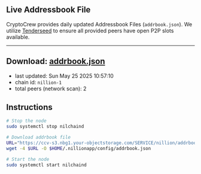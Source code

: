 ## Live Addressbook File

CryptoCrew provides daily updated Addressbook Files (`addrbook.json`). We utilize [Tenderseed](https://github.com/binaryholdings/tenderseed) to ensure all provided peers have open P2P slots available.

---
**Download: [addrbook.json](https://ccv-s3.nbg1.your-objectstorage.com/SERVICE/nillion/addrbook.json)**
---

- last updated: Sun May 25 2025 10:57:10
- chain id: `nillion-1`
- total peers (network scan): 2

## Instructions
```sh
# Stop the node
sudo systemctl stop nilchaind

# Download addrbook file
URL="https://ccv-s3.nbg1.your-objectstorage.com/SERVICE/nillion/addrbook.json"
wget -4 $URL -O $HOME/.nillionapp/config/addrbook.json

# Start the node
sudo systemctl start nilchaind
```
